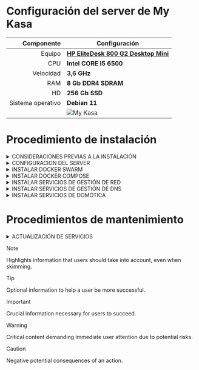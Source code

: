 # Configuración del server de My Kasa

| Componente| Configuración |
|----------:|---------------|
|Equipo|**[HP EliteDesk 800 G2 Desktop Mini](https://www.amazon.es/gp/product/B081TB2SZ1)**|
|CPU|**Intel CORE I5 6500**|
|Velocidad|**3,6 GHz**|
|RAM|**8 Gb DDR4 SDRAM**|
|HD|**256 Gb SSD**|
|Sistema operativo|**Debian 11**|
||![My Kasa](https://m.media-amazon.com/images/I/41Ndmxy0BpL._AC_SL1002_.jpg)|

# Procedimiento de instalación

<details>
<summary>CONSIDERACIONES PREVIAS A LA INSTALACIÓN</summary>

He decidido seguir las siguientes premisas en la instalación para mantenerla normalizada y ordenadita:

- La IP del server es la 192.168.1.254, y el rango de IP's disponibles para DHCP  192.168.1.11/253
- El dominio local es *.home*
- El dominio público es *.mykasa.mooo.com* (facilitado por [FreeDNS](http://freedns.afraid.org/subdomain/))
- Para cada servicio instalado, se crea una subcarpeta en la capeta */docker* (en la raiz del server)
- Para cada servicio instalado, se crea una regla de backup en **Duplicati**, que creará copias de seguridad en periódicas según cada caso
> [!NOTE]
> Ya iré poniendo cosillas para completar la guia...

</details>

<details>
<summary>CONFIGURACION DEL SERVER</summary>

### INSTALAR NET-TOOLS
   (Necesario para disponer p.e. de *ifconfig*)
1. Instalar el paquete:
```plain
sudo apt-get install net-tools
```
2. Crear enlace simbólico para que esté siempre disponible:
```plain
sudo ln -s /sbin/ifconfig /usr/bin/ifconfig
```
### CONEXIÓN SSH CERTIFICADA

1. Instalar SSH en servidor:
```plain 
sudo apt install ssh
```
2. Generar clave SSH con PuTTYgen
3. Guardar claves pública y privada en el cliente en la ruta *%USERPROFILE%\.ssh*
4. Copiar key en el servidor en el archivo *$HOME/.ssh/authorized_keys*
5. Activar directivas SSH en el servidor (editar el archivo */etc/ssh/sshd_config*):

*RSAAuthentication yes
PubkeyAuthentication yes
AuthorizedKeysFile                    %h/.ssh/authorized_keys
PassworAuthentication no (esto es para deshabilitar el acceso al servidor con contraseña)*

6. Revisar permisos SSH:
```plain
https://eltallerdelbit.com/server-refused-our-key/#solucion_permisos
```
8. Reiniciar servicio SSH:
```plain 
sudo systemctl restart ssh
```

### ACTIVAR/DESACTIVAR ENTORNO GRÁFICO

1. Averiguar qué entorno gráfico tenemos:
```plain 
ls /usr/bin/*session
```
2. Deshabilitarlo (p.e. Gnome)
```plain
sudo systemctl disable gdm3
```
3. Arrancarlo (p.e. Gnome)
```plain 
sudo systemctl start gdm3
```

### INSTALAR SAMBA

1. Actualizar Linux
```plain sudo apt update
sudo apt upgrade
```
2. Instalar Samba Server
```plain
sudo apt install samba -y
```
3. Habilitar Samba en inicio del sistema
```plain
sudo systemctl enable smbd
```
4. Reiniciar Samba y comprobar status
```plain
sudo systemctl restart smbd
```
```plain
sudo systemctl status smbd
```
5. Añadir al archivo */etc/samba/smb.conf* los volúmenes a compartir (pueden ser varios), por ejemplo:

*[COMIC]*

*comment = Comic*

*path = /COMIC*

*writeable = yes*

*browsable = yes*

*public = no*

*force create mode = 774      # permisos por defecto cuando se crean ficheros*

*force directory mode = 774   # permisos por defecto cuando se crean carpetas*

*valid users = kike, root*

También habrá que modificar la sección *[homes]*, si es que queremos cambiar los permisos de la carpeta de usuario (accesible dependiendo del usuario que se conecte)

6. Declarar usuario/os en Samba
```plain
sudo smbpasswd -a kike
```
```plain
sudo smbpasswd -a root
```
7. Reiniciar Samba
```plain
sudo systemctl restart smbd
```
8. Validar smb.conf
```plain
testparm
```

### DESHABILITAR MODO HIBERNACIÓN
(Necesario para que el server esté funcionando 24/7)

1. Deshabilitar
```plain
sudo systemctl mask sleep.target suspend.target hibernate.target hybrid-sleep.target
```
2. Para ver los efectos:
```plain
sudo systemctl status [targets]
```
3. Por si en algún momento queremos volver a habilitarlo:
```plain
sudo systemctl unmask sleep.target suspend.target hibernate.target hybrid-sleep.target
```

### ESTABLECER IP ESTÁTICA

1. Editar archivo de interfaces:
```plain 
sudo nano /etc/network/interfaces
``` 
2. Actualizarlo según el siguiente contenido:
   
*# The primary network interface*

*allow-hotplug eno1*

*iface eno1 inet static*

*address 192.168.1.254*

*netmask 255.255.255.0*

*network 192.168.1.0*

*gateway 192.168.1.1*

3. Aplicar cambios:
```plain
sudo ifdown eno1 (instalar ifupdown2)
```
```plain
sudo ifup eno1
```
### CONFIGURAR SERVIDOR DNS

1. Editar el archivo resolv.conf:
```plain
sudo nano /etc/resolv.conf
```
```
nameserver: 127.0.0.1
nameserver 192.168.1.254
nameserver 8.8.8.8
nameserver 8.8.4.4
```
2. Aplicar cambios:
```plain
sudo ifdown eno1 (instalar ifupdown2)
```
```plain 
sudo ifup eno1
```

### MONTAR UNIDAD NTFS

1. Instalar ntfs-3g (Necesario para montar unidades Windows ntfs)
```plain
sudo apt-get install ntfs-3g
```
2. Ver nombre dispositivos
```plain 
sudo fdisk -l
```
3. Montar unidad en carpeta
```plain 
sudo mount /dev/nombredispositivo carpetaenlaquemontarlo
```

### MONTAR UNIDAD EXFAT

1. Instalar ntfs-3g (Necesario para montar unidades Windows ntfs)
```plain 
sudo apt-get install fuse exfat-fuse exfat-utils
```
2. Ver nombre dispositivos
```plain 
sudo fdisk -l
```
3. Montar unidad en carpeta
```plain 
sudo mount -t exfat /dev/nombredispositivo carpetaenlaquemontarlo
```

### MONTAR UNIDAD NTFS AUTOMATICAMENTE (Y QUE ESTÉ DISPONBLE AL REINICIAR)

(ver [Montar particiones al iniciar Linux](https://vivaelsoftwarelibre.com/montar-particiones-al-iniciar-linux-automaticamente/)

1. Ver nombre dispositivos
```plain 
sudo fdisk -l
```
```plain 
dh -h
```
2. Ver UUID del dispositivos
```plain 
sudo blkid
```
3. Editar fstab
```plain 
sudo nano /etc/fstab
```
```plain 
UUID=iddeldispositivo carpetaenlaquemontarlo ntfs-3g defaults 0 0
```
</details>

<details>
<summary>INSTALAR DOCKER SWARM</summary>

Instalo con el método del script, que es el más sencillo.

Para más información, ver [Install Docker Engine on Debian](https://docs.docker.com/engine/install/debian/).

1. Actualizar Linux:
```plain 
sudo apt update
```
```plain 
sudo apt upgrade
```
5. Instalar paquetes para permitir que apt use un repositorio sobre HTTPS:
```plain 
sudo apt-get install apt-transport-https ca-certificates curl gnupg lsb-release
```
6. Descargar el script de instalación proporcionado por Docker y ejecutarlo:
```plain 
curl -fsSL https://get.docker.com -o get-docker.sh
```
```plain 
sh get-docker.sh
```
7. Crear el grupo docker, agregar nuestro usuario y activar los cambios en el grupo:
```plain 
sudo groupadd docker
```
```plain
sudo usermod -aG docker ${USER}
```
```plain 
newgrp docker
```
8. Crear el directorio docker y darle permisos (es posible que se haya creado la carpeta automáticamente, pero que los permisos no sean los correctos...):
```plain 
sudo mkdir /docker
```
```plain
sudo chown root:docker /docker
```
```plain
sudo chmod 774 /docker
```
9. Configurar para que el servicio Docker se active automáticamente al reiniciar el equipo:
```plain 
sudo systemctl enable docker.service
```
```plain
sudo systemctl enable containerd.service
```
10. REINICIAR el equipo
    
11. Activar Docker swarm:
```plain
docker swarm init
```
</details>

<details>
<summary>INSTALAR DOCKER COMPOSE</summary>

1. Instalar el paquete:
```plain 
sudo apt-get install docker-compose
```
</details>

<details>
<summary>INSTALAR SERVICIOS DE GESTIÓN DE RED</summary>

Los servicios que queremos instalar son los siguientes:

  - **[Traefik](https://doc.traefik.io/traefik/)**: Proxy inverso y balanceador de carga
  - **[Portainer](https://www.portainer.io)**: Interfaz Web para manejo de Docker
  - **Whoami**: De momento no sé si me es util o no...

1. Crear las ruta de las configuraciones Docker en el server:
```plain 
mkdir -p /docker/{portainer/{config},traefik/{config,letsencrypt}}
```
2.  Descargar el archivo de configuración de Traefik [red/traefik.yaml](red/traefik.yaml) en */docker/traefik/config*
```plain 
wget https://raw.githubusercontent.com/EnriqueBesuman/Docker-Swarm-Config/master/gestion-red/traefik.yaml
```
3. Crear el archivo *acme.json* para almacenar certificados y *traefik.log* para los log y darles los permisos adecuados (imprescindible permiso 600 a acme.json para evitar error en el despliegue):
```plain
touch /docker/traefik/{traefik.log,letsencrypt/acme.json}
```
```plain
chmod 600 /docker/traefik/letsencrypt/acme.json
```
4. Crear una red para que todos los servicios Docker que necesiten de Traefik, se conecten a ella.
> [!NOTE]
> Tenemos pendiente hacer pruebas con la red privada...
```plain 
docker network create --driver=overlay --attachable traefik-network
```
5. Descargar y ejecutar el stack (al que llamaremos *gestion-red*) de instalación [red/docker-compose.yaml](red/docker-compose-gestion.yaml). A partir de aquí, usaremos Portainer para desplegar:

```plain
docker stack deploy -c docker-compose.yaml gestion-red
```
6. Incluir DNS de nuestros servicios en el fichero host del server (El fichero host en Linux está en */etc/hosts/*)
```plain
> [!NOTE]
> ¿Ponemos la DNS pública para servicios abiertos, o mantenemos DNS independientes para la web y para la intranet?
192.168.1.254	portainer.home
192.168.1.254	traefik.home
192.168.1.254	whoami.home
192.168.1.254	pihole.home
```
7. Si todo ha ido bien, los servicios estarán disponibles en las siguientes URL:
- Traefik
```plain
https://traefik.home/local/dashboard/
```
- Portainer
```plain
https://portainer.home/
```
- Pihole
```plain
https://pihole.home/admin
```
- Whoami
```plain
https://whoami.home
```
</details>

<details>
<summary>INSTALAR SERVICIOS DE GESTIÓN DE DNS</summary>

> [!IMPORTANT]
> Mi gestor de DCHP sigue siendo el router, no Pi-Hole... :poop: 

Los servicios que queremos instalar son los siguientes:

  - **[Pi-Hole](https://pi-hole.net/)**: Servidor de DNS y DHCP, y bloqueador de anuncios

1. Crear en Portainer un secret pihole_pwd para la contraseña de Pihole
   
3. Crear en Portainer un nuevo stack con el yaml [dns/docker-compose-pihole.yaml](dns/docker-compose-pihole.yaml) y desplegarlo
</details>

<details>
<summary>INSTALAR SERVICIOS DE DOMÓTICA</summary>
    
> [!CAUTION]
> En construcción...:-)
    
Los servicios que queremos instalar son los siguientes:

  - **[Home Assistant](https://doc.traefik.io/traefik/)**: Plataforma de software libre de gestión de domótica por antonomasia
  - **[mqtt]()**: I
  - **[Zigbee2mqtt]()**:
  - **[Frigate]()**:
  - **[nut-upsd]()**:
  - **[Visual Code]()**: 

1. Crear una red overlay llamada traefix. Todos los servicios Docker que necesiten de Traefik, deberán conectarse a esta red.
```plain 
docker network create --driver=overlay --attachable traefik
```
</details>

# Procedimientos de mantenimiento

<details>
<summary>ACTUALIZACIÓN DE SERVICIOS</summary>
    
> [!CAUTION]    
> En construcción...:-)

https://blog.foureight84.com/swarm-your-pihole/

</details>



<!-- Esto es un comentario -->

> [!NOTE]
> Highlights information that users should take into account, even when skimming.

> [!TIP]
> Optional information to help a user be more successful.

> [!IMPORTANT]
> Crucial information necessary for users to succeed.

> [!WARNING]
> Critical content demanding immediate user attention due to potential risks.

> [!CAUTION]
> Negative potential consequences of an action.


